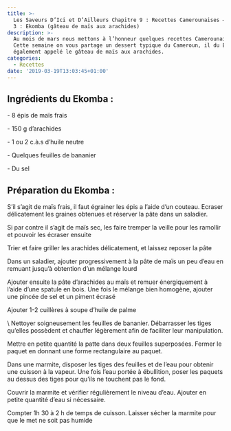 ```yaml
---
title: >-
  Les Saveurs D’Ici et D’Ailleurs Chapitre 9 : Recettes Camerounaises – Episode
  3 : Ekomba (gâteau de maïs aux arachides)
description: >-
  Au mois de mars nous mettons à l’honneur quelques recettes Camerounaises !
  Cette semaine on vous partage un dessert typique du Cameroun, il du Ekomba ou
  également appelé le gâteau de maïs aux arachides.
categories:
  - Recettes
date: '2019-03-19T13:03:45+01:00'
---
```

## Ingrédients du Ekomba :

\- 8 épis de maïs frais

\- 150 g d’arachides

\- 1 ou 2 c.à.s d’huile neutre

\- Quelques feuilles de bananier

\- Du sel



## Préparation du Ekomba : 

S’il s’agit de maïs frais, il faut égrainer les épis a l’aide d’un couteau. Ecraser délicatement les graines obtenues et réserver la pâte dans un saladier.

Si par contre il s’agit de maïs sec, les faire tremper la veille pour les ramollir et pouvoir les écraser ensuite

Trier et faire griller les arachides délicatement,  et laissez reposer la pâte

Dans un saladier, ajouter progressivement à la pâte de maïs un peu d’eau en remuant jusqu’à obtention d’un mélange lourd

Ajouter ensuite la pâte d’arachides au maïs et remuer énergiquement à l’aide d’une spatule en bois. Une fois le mélange bien homogène, ajouter une pincée de sel et un piment écrasé

Ajouter 1-2 cuillères à soupe d’huile de palme

\    Nettoyer soigneusement les feuilles de bananier. Débarrasser les tiges qu’elles possèdent  et chauffer légèrement afin de faciliter leur manipulation.

Mettre en petite quantité la patte dans deux feuilles superposées. Fermer le paquet en donnant une forme rectangulaire au paquet.

Dans une marmite, disposer les tiges des feuilles et de l’eau pour obtenir une cuisson à la vapeur. Une fois l’eau portée à ébullition, poser les paquets au dessus des tiges pour qu’ils ne touchent pas le fond.

Couvrir la marmite et vérifier régulièrement le niveau d’eau. Ajouter en petite quantité d’eau si nécessaire.

Compter 1h 30 à 2 h de temps de cuisson. Laisser sécher la marmite pour que le met ne soit pas humide
